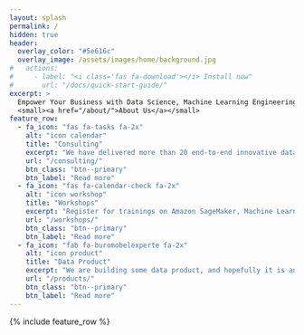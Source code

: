 ```yaml
---
layout: splash
permalink: /
hidden: true
header:
  overlay_color: "#5e616c"
  overlay_image: /assets/images/home/background.jpg
#   actions:
#     - label: "<i class='fas fa-download'></i> Install now"
#       url: "/docs/quick-start-guide/"
excerpt: >
  Empower Your Business with Data Science, Machine Learning Engineering and Data Engineering<br />
  <small><a href="/about/">About Us</a></small>
feature_row:
  - fa_icon: "fas fa-tasks fa-2x"
    alt: "icon calendar"
    title: "Consulting"
    excerpt: "We have delivered more than 20 end-to-end innovative data products and projects in different industries"
    url: "/consulting/"
    btn_class: "btn--primary"
    btn_label: "Read more"
  - fa_icon: "fas fa-calendar-check fa-2x"
    alt: "icon workshop"
    title: "Workshops"
    excerpt: "Register for trainings on Amazon SageMaker, Machine Learning Ops or Advanced Python"
    url: "/workshops/"
    btn_class: "btn--primary"
    btn_label: "Read more" 
  - fa_icon: "fab fa-buromobelexperte fa-2x"
    alt: "icon product"
    title: "Data Product"
    excerpt: "We are building some data product, and hopefully it is an awesome one"
    url: "/products/"
    btn_class: "btn--primary"
    btn_label: "Read more"          
---
```


{% include feature_row %}